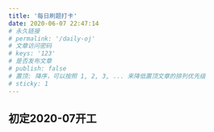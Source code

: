 ```yaml
---
title: '每日刷题打卡'
date: 2020-06-07 22:47:14
# 永久链接
# permalink: '/daily-oj'
# 文章访问密码
# keys: '123'
# 是否发布文章
# publish: false
# 置顶: 降序，可以按照 1, 2, 3, ... 来降低置顶文章的排列优先级
# sticky: 1
---
```


## 初定2020-07开工